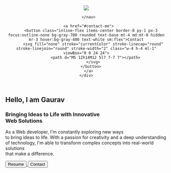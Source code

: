 <!doctype html>
<html class="scroll-smooth">
<head>
  <meta charset="UTF-8">
  <meta name="viewport" content="width=device-width, initial-scale=1.0">
  <link rel="shortcut icon" href="logo.png" type="image/x-icon">
  <title>Gaurav Pandey</title>
  <script src="https://cdn.tailwindcss.com"></script>
  <style>
    .back{
      background-image: url('./bg.png');
      background-size: cover;
      height: 100vh;
    }
    .gradient{
      background: rgb(17,24,39);
      background: linear-gradient(0deg, rgba(17,24,39,1) 6%, rgba(18,22,31,1) 54%, rgba(20,20,21,1) 93%);;
    }
  </style>
</head>
<body class=" bg-gray-900">
  <!-- Header -->
  <section class="back">
  <header class="text-gray-400 body-font" id="main">
    <div class="container mx-auto flex flex-wrap flex-col md:flex-row items-center">
      <a href="#main" class="flex title-font font-medium items-center text-white mb-4 md:mb-0 cursor-pointer">
        <img src="logo.png" class="w-24 h-24" >
         <!-- <span class="ml-3 text-xl">Gaurav Pandey</span> -->
     </a>
      <nav class="md:ml-auto md:mr-auto flex flex-wrap items-center text-base justify-center">

      </nav>

      <a href="#contact-me">
        <button class="inline-flex items-center border-0 py-1 px-3 focus:outline-none bg-gray-700 rounded text-base mt-4 md:mt-0 hidden mr-3 hover:bg-gray-400 text-white sm:flex">Contact
          <svg fill="none" stroke="currentColor" stroke-linecap="round" stroke-linejoin="round" stroke-width="2" class="w-4 h-4 ml-1" viewBox="0 0 24 24">
            <path d="M5 12h14M12 5l7 7-7 7"></path>
          </svg>
        </button>
      </a>
    </div>
  </header>

  <!--  Hero --> 
  <section class="text-gray-400  body-font">
    <div class="container mx-auto flex px-5 py-4 sm:py-24 md:flex-row flex-col items-center ">
      <div class="lg:flex-grow md:w-1/2 lg:pr-24 md:pr-16 flex flex-col md:items-start md:text-left mb-16 md:mb-0 items-center text-center">
        <h2 class="title-font sm:text-4xl text-3xl mb-4 font-medium text-white">Hello, I am <span class="text-green-400"> Gaurav </span></h2>
            <h1 class="title-font sm:text-3xl text-2xl mb-4 font-medium text-white">Bringing Ideas to Life with Innovative <br class="hidden lg:inline-block">  Web Solutions</h1>
            <p class="leading-relaxed mb-8">As a Web developer, I'm constantly exploring new ways <br class="hidden lg:inline-block"> to bring ideas to life. With a passion for creativity and a  deep understanding <br class="hidden lg:inline-block">of technology,  I'm able to transform complex concepts into real-world solutions <br class="hidden lg:inline-block"> that make a difference. </p>
            <div class="flex justify-center">
              <a href="https://resumeismy.netlify.app/" target="_blank">
                <button class="inline-flex text-white bg-green-500 border-0 py-2 px-6 focus:outline-none hover:bg-green-600 rounded text-lg" >Resume</button>
              </a>
              <a href="#contact-me">
                <button class="ml-4 inline-flex text-gray-400 bg-gray-800 border-0 py-2 px-6 focus:outline-none hover:bg-gray-700 hover:text-white rounded text-lg">Contact</button>
              </a>
            </div>
      </div>
    </div>
  </section>

</section>
 

<!-- Features -->

<section class="text-gray-400 gradient body-font">
    <div class="container py-4 sm:py-24 mx-auto flex flex-wrap">
        <div class="flex flex-col flex-wrap lg:py-6 -mb-10 lg:w-1/2 lg:pl-12 lg:text-left text-center">
          <h1 class="sm:text-3xl text-2xl font-medium title-font mb-14 text-white">Transforming Complex Ideas into Simple, Impactful Web Solutions</h1>
        <div class="flex flex-col mb-10 lg:items-start items-center">
          <div class="w-12 h-12 inline-flex items-center justify-center rounded-full bg-gray-800 text-green-400 mb-5">
            <img src="js.png" class="w-6 h-6 rounded-full" >
          </div>
          <div class="flex-grow">
            <h2 class="text-white text-lg title-font font-medium mb-3">I Discuss</h2>
            <p class="leading-relaxed text-base">It is a real time chat web app. The technology required to build app is vanilla JS, Node.js and socket.io</p>
            <a href="https://i-discuss-chat-app.netlify.app/" target="_blank" class="mt-3 text-green-400 inline-flex items-center">View Site
              <svg fill="none" stroke="currentColor" stroke-linecap="round" stroke-linejoin="round" stroke-width="2" class="w-4 h-4 ml-2" viewBox="0 0 24 24">
                <path d="M5 12h14M12 5l7 7-7 7"></path>
              </svg>
            </a>
          </div>
        </div>
        <div class="flex flex-col mb-10 lg:items-start items-center">
          <div class="w-12 h-12 inline-flex items-center justify-center rounded-full bg-gray-800 text-green-400 mb-5">
            <img src="css.png" class="w-6 h-6 rounded-full" >
          </div>
          <div class="flex-grow">
            <h2 class="text-white text-lg title-font font-medium mb-3">The Weather</h2>
            <p class="leading-relaxed text-base">This web app forecast the real time weather of city. It is build using API, Bootstrap and various technology.</p>
            <a class="mt-3 text-green-400 inline-flex items-center" href="https://weather-website-gp.netlify.app/" target="_blank">View Site
              <svg fill="none" stroke="currentColor" stroke-linecap="round" stroke-linejoin="round" stroke-width="2" class="w-4 h-4 ml-2" viewBox="0 0 24 24">
                <path d="M5 12h14M12 5l7 7-7 7"></path>
              </svg>
            </a>
          </div>
        </div>
        <div class="flex flex-col mb-10 lg:items-start items-center">
          <div class="w-12 h-12 inline-flex items-center justify-center rounded-full bg-gray-800 text-green-400 mb-5">
            <img src="sc.png" class="w-6 h-6 rounded-full" >
          </div>
          <div class="flex-grow">
            <h2 class="text-white text-lg title-font font-medium mb-3">Drum Kit</h2>
            <p class="leading-relaxed text-base">This web app is used to play the sounds of drum at particular keystroke. It is build by vanila javaascript and CSS3.</p>
            <a class="mt-3 text-green-400 inline-flex items-center" href="https://drum-sound-player.netlify.app" target="_blank">View Site
              <svg fill="none" stroke="currentColor" stroke-linecap="round" stroke-linejoin="round" stroke-width="2" class="w-4 h-4 ml-2" viewBox="0 0 24 24">
                <path d="M5 12h14M12 5l7 7-7 7"></path>
              </svg>
            </a>
          </div>
        </div>
      </div>
      <div class="lg:w-1/2 w-full mb-10  lg:mb-0 rounded-lg overflow-hidden">
        <img alt="feature" class=" object-center ml-0 mt-10 sm:ml-6 sm:mt-0  " src="me1.png">
      </div>
    </div>
  </section>

 <!-- Computer langugae worked earler -->

 <section class="text-gray-400 body-font bg-gray-900">
    <div class="container px-5 py-24 mx-auto">
      <div class="flex flex-wrap w-full mb-20 flex-col items-center text-center">
        <h1 class="sm:text-3xl text-2xl font-medium title-font mb-2 text-white">Skills and Expertise in Various Technologies</h1>
        <p class="lg:w-1/2 w-full leading-relaxed text-opacity-80">With years of experience in the tech industry, I've developed a broad skill set and expertise in various programming languages and technologies.</p>
      </div>
      <div class="flex flex-wrap -m-4">
        <div class="xl:w-1/3 md:w-1/2 p-4">
          <div class="border border-gray-700 border-opacity-75 p-6 rounded-lg">
            <div class="w-10 h-10 inline-flex items-center justify-center rounded-full bg-gray-800 text-green-400 mb-4">
                <img src="sc.png" class="w-6 h-6 rounded-full" >
            </div>
            <h2 class="text-lg text-white font-medium title-font mb-2">HTML</h2>
            <p class="leading-relaxed text-base">As a front-end developer, I've used HTML to structure and organize content on the web, creating clean and semantic markup for optimal accessibility and SEO..</p>
          </div>
        </div>
        <div class="xl:w-1/3 md:w-1/2 p-4">
          <div class="border border-gray-700 border-opacity-75 p-6 rounded-lg">
            <div class="w-10 h-10 inline-flex items-center justify-center rounded-full bg-gray-800 text-green-400 mb-4">
                <img src="css.png" class="w-6 h-6 rounded-full" >
            </div>
            <h2 class="text-lg text-white font-medium title-font mb-2">CSS</h2>
            <p class="leading-relaxed text-base">I'm proficient in using CSS to style web pages, creating beautiful and responsive layouts that adapt to different screen sizes and devices..</p>
          </div>
        </div>
        <div class="xl:w-1/3 md:w-1/2 p-4">
          <div class="border border-gray-700 border-opacity-75 p-6 rounded-lg">
            <div class="w-10 h-10 inline-flex items-center justify-center rounded-full bg-gray-800 text-green-400 mb-4">
                <img src="js.png" class="w-6 h-6 rounded-full" >
            </div>
            <h2 class="text-lg text-white font-medium title-font mb-2">JavaScript</h2>
            <p class="leading-relaxed text-base">With a deep understanding of JavaScript fundamentals, I'm able to build dynamic and interactive web applications that provide a seamless user experience.</p>
          </div>
        </div>
        <div class="xl:w-1/3 md:w-1/2 p-4">
          <div class="border border-gray-700 border-opacity-75 p-6 rounded-lg">
            <div class="w-10 h-10 inline-flex items-center justify-center rounded-full bg-gray-800 text-green-400 mb-4">
                <img src="react.png" class="w-6 h-6 rounded-full" >
            </div>
            <h2 class="text-lg text-white font-medium title-font mb-2">React JS</h2>
            <p class="leading-relaxed text-base">I've developed a strong proficiency in ReactJS, using it to create scalable and performant web applications with reusable components and a modular architecture.</p>
          </div>
        </div>
        <div class="xl:w-1/3 md:w-1/2 p-4">
          <div class="border border-gray-700 border-opacity-75 p-6 rounded-lg">
            <div class="w-10 h-10 inline-flex items-center justify-center rounded-full bg-gray-800 text-green-400 mb-4">
                <img src="python.png" class="w-6 h-6 rounded-full" >
            </div>
            <h2 class="text-lg text-white font-medium title-font mb-2">Python</h2>
            <p class="leading-relaxed text-base">I'm proficient in using Python to build robust and scalable software solutions, leveraging its versatility and readability to create efficient and elegant code.</p>
          </div>
        </div>
        <div class="xl:w-1/3 md:w-1/2 p-4">
          <div class="border border-gray-700 border-opacity-75 p-6 rounded-lg">
            <div class="w-10 h-10 inline-flex items-center justify-center rounded-full bg-gray-800 text-green-400 mb-4">
                <img src="db.png" class="w-6 h-6 rounded-full" >
            </div>
            <h2 class="text-lg text-white font-medium title-font mb-2">SQL Database</h2>
            <p class="leading-relaxed text-base">With a strong understanding of relational database concepts and SQL syntax, I'm able to design and manage complex database schemas and queries.</p>
          </div>
        </div>
      </div>
    </div>
  </section>
  

  <!-- Blogs -->

  <section class="text-gray-400 bg-gray-900 body-font overflow-hidden">
    <div class="container px-5 py-24 mx-auto">
      <h1 class="sm:text-3xl text-2xl font-medium text-center title-font mb-24 text-white">Some of my Insights.</h1>
      <div class="flex flex-wrap -m-12">
        <div class="p-12 md:w-1/2 flex flex-col items-start">
          <span class="inline-block py-1 px-2 rounded bg-gray-800 text-gray-400 text-opacity-75 text-xs font-medium tracking-widest">PROJECT</span>
          <h2 class="sm:text-3xl text-2xl title-font font-medium text-white mt-4 mb-4">I Discuss: A chat Web App</h2>
          <p class="leading-relaxed mb-8">Socket.io is great way to make real-time chat application which send message to the user if server has update and user can also send message to the server if user has update. Which make it super powerful.</p>
          <div class="flex items-center flex-wrap pb-4 mb-4 border-b-2 border-gray-800 border-opacity-75 mt-auto w-full">
            <a class="text-green-400 inline-flex items-center" target="_blank" href="https://medium.com/@gauravp041104/chat-web-app-a37bbdcf2f4d">Read More
              <svg class="w-4 h-4 ml-2" viewBox="0 0 24 24" stroke="currentColor" stroke-width="2" fill="none" stroke-linecap="round" stroke-linejoin="round">
                <path d="M5 12h14"></path>
                <path d="M12 5l7 7-7 7"></path>
              </svg>
            </a>
            <span class="text-gray-500 mr-3 inline-flex items-center ml-auto leading-none text-sm pr-3 py-1 border-r-2 border-gray-800">
              <svg class="w-4 h-4 mr-1" stroke="currentColor" stroke-width="2" fill="none" stroke-linecap="round" stroke-linejoin="round" viewBox="0 0 24 24">
                <path d="M1 12s4-8 11-8 11 8 11 8-4 8-11 8-11-8-11-8z"></path>
                <circle cx="12" cy="12" r="3"></circle>
              </svg>1.2K
            </span>
            <span class="text-gray-500 inline-flex items-center leading-none text-sm">
              <svg class="w-4 h-4 mr-1" stroke="currentColor" stroke-width="2" fill="none" stroke-linecap="round" stroke-linejoin="round" viewBox="0 0 24 24">
                <path d="M21 11.5a8.38 8.38 0 01-.9 3.8 8.5 8.5 0 01-7.6 4.7 8.38 8.38 0 01-3.8-.9L3 21l1.9-5.7a8.38 8.38 0 01-.9-3.8 8.5 8.5 0 014.7-7.6 8.38 8.38 0 013.8-.9h.5a8.48 8.48 0 018 8v.5z"></path>
              </svg>6
            </span>
          </div>
        </div>
        <div class="p-12 md:w-1/2 flex flex-col items-start">
          <span class="inline-block py-1 px-2 rounded bg-gray-800 text-gray-400 text-opacity-75 text-xs font-medium tracking-widest">CONTENT WRITING</span>
          <h2 class="sm:text-3xl text-2xl title-font font-medium text-white mt-4 mb-4">Homeschooling in India</h2>
          <p class="leading-relaxed mb-8">Homeschooling fills a gap of traditional education system. As subject are more specific the child has more access of knowledge in a particular field. Homeschooled student’s performance is much better than their counterpart studying in traditional schools.</p>
          <div class="flex items-center flex-wrap pb-4 mb-4 border-b-2 border-gray-800 border-opacity-75 mt-auto w-full">
            <a class="text-green-400 inline-flex items-center" target="_blank" href="https://medium.com/@gauravp041104/homeschooling-5ebbbb9ce6a9">Read More
              <svg class="w-4 h-4 ml-2" viewBox="0 0 24 24" stroke="currentColor" stroke-width="2" fill="none" stroke-linecap="round" stroke-linejoin="round">
                <path d="M5 12h14"></path>
                <path d="M12 5l7 7-7 7"></path>
              </svg>
            </a>
            <span class="text-gray-500 mr-3 inline-flex items-center ml-auto leading-none text-sm pr-3 py-1 border-r-2 border-gray-800">
              <svg class="w-4 h-4 mr-1" stroke="currentColor" stroke-width="2" fill="none" stroke-linecap="round" stroke-linejoin="round" viewBox="0 0 24 24">
                <path d="M1 12s4-8 11-8 11 8 11 8-4 8-11 8-11-8-11-8z"></path>
                <circle cx="12" cy="12" r="3"></circle>
              </svg>1.2K
            </span>
            <span class="text-gray-500 inline-flex items-center leading-none text-sm">
              <svg class="w-4 h-4 mr-1" stroke="currentColor" stroke-width="2" fill="none" stroke-linecap="round" stroke-linejoin="round" viewBox="0 0 24 24">
                <path d="M21 11.5a8.38 8.38 0 01-.9 3.8 8.5 8.5 0 01-7.6 4.7 8.38 8.38 0 01-3.8-.9L3 21l1.9-5.7a8.38 8.38 0 01-.9-3.8 8.5 8.5 0 014.7-7.6 8.38 8.38 0 013.8-.9h.5a8.48 8.48 0 018 8v.5z"></path>
              </svg>6
            </span>
          </div>
        </div>
      </div>
    </div>
  </section>

  <!-- Contact -->

  <section class="text-gray-400 bg-gray-900 body-font relative" id="contact-me">
    <div class="container px-5 pt-24 mx-auto flex sm:flex-nowrap flex-wrap">
      <div class="lg:w-2/3 md:w-1/2 bg-gray-900 rounded-lg overflow-hidden sm:mr-10 p-10 flex items-end justify-start relative">
        <iframe width="100%" height="100%" title="map" class="absolute inset-0" frameborder="0" marginheight="0" marginwidth="0" scrolling="no" src="https://www.google.com/maps/embed?pb=!1m18!1m12!1m3!1d241317.14571380627!2d72.71637378187377!3d19.082177513076093!2m3!1f0!2f0!3f0!3m2!1i1024!2i768!4f13.1!3m3!1m2!1s0x3be7c6306644edc1%3A0x5da4ed8f8d648c69!2sMumbai%2C%20Maharashtra!5e0!3m2!1sen!2sin!4v1683103142361!5m2!1sen!2sin" style="filter: grayscale(1) contrast(1.2) opacity(0.16);"></iframe>
        <div class="bg-gray-900 relative flex flex-wrap py-6 rounded shadow-md">
          <div class="lg:w-1/2 px-6">
            <h2 class="title-font font-semibold text-white tracking-widest text-xs">ADDRESS</h2>
            <p class="mt-1">Mumbai, Maharashtra, India</p>
          </div>
          <div class="lg:w-1/2 px-6 mt-4 lg:mt-0 cursor-pointer">
            <h2 class="title-font font-semibold text-white tracking-widest text-xs">EMAIL</h2>
            <a class="text-green-400 leading-relaxed">gauravp989043@email.com</a>
          </div>
        </div>
      </div>
      <div class="lg:w-1/3 md:w-1/2 flex flex-col md:ml-auto w-full md:py-8 mt-8 md:mt-0">
        <h2 class="text-white  mb-1 text-2xl font-medium title-font">Let's Connect</h2>
        <p class="leading-relaxed mb-5">Let's Connect and Create Something Amazing Together</p>
        <div class="relative mb-4">
          <label for="name" class="leading-7 text-sm text-gray-400">Name</label>
          <input type="text" id="name" name="name" class="w-full bg-gray-800 rounded border border-gray-700 focus:border-green-500 focus:ring-2 focus:ring-green-900 text-base outline-none text-gray-100 py-1 px-3 leading-8 transition-colors duration-200 ease-in-out">
        </div>
        <div class="relative mb-4">
          <label for="email" class="leading-7 text-sm text-gray-400">Email</label>
          <input type="email" id="email" name="email" class="w-full bg-gray-800 rounded border border-gray-700 focus:border-green-500 focus:ring-2 focus:ring-green-900 text-base outline-none text-gray-100 py-1 px-3 leading-8 transition-colors duration-200 ease-in-out">
        </div>
        <div class="relative mb-4">
          <label for="message" class="leading-7 text-sm text-gray-400">Message</label>
          <textarea id="message" name="message" class="w-full bg-gray-800 rounded border border-gray-700 focus:border-green-500 focus:ring-2 focus:ring-green-900 h-32 text-base outline-none text-gray-100 py-1 px-3 resize-none leading-6 transition-colors duration-200 ease-in-out"></textarea>
        </div>
        <button class="text-white bg-green-500 border-0 py-2 px-6 focus:outline-none hover:bg-green-600 rounded text-lg">Connect</button>
        <p class="text-xs text-gray-400 text-opacity-90 mt-3">I will connect to you as soon as possible.</p>
      </div>
    </div>
  </section>

  <!-- Footer -->

  <footer class="text-gray-400 bg-gray-900 body-font">
    <div class="container px-5 py-8 mx-auto flex items-center sm:flex-row flex-col">
      <a href="#main" class="flex title-font font-medium items-center md:justify-start justify-center text-white">
        <img src="logo.png" class="w-10 h-10 rounded-full" >
        <span class="ml-3 text-xl">Gaurav Pandey</span>
      </a>
      <p class="text-sm text-gray-400 sm:ml-4 sm:pl-4 sm:border-l-2 sm:border-gray-800 sm:py-2 sm:mt-0 mt-4">© 2023 Gaurav Pandey —
        <a href="https://twitter.com/GauravPandey04" class="text-gray-500 ml-1" target="_blank" rel="noopener noreferrer">@gauravpandey</a>
      </p>
      <span class="inline-flex sm:ml-auto sm:mt-0 mt-4 justify-center sm:justify-start cursor-pointer">
        <a class="ml-3 text-gray-400" target="_blank" href="https://github.com/Gaurav-pandey04">
          <svg fill="currentColor" stroke-linecap="round" stroke-linejoin="round" stroke-width="2" class="w-5 h-5" viewBox="0 0 24 24">
            <path d="M15,3c-6.627,0 -12,5.373 -12,12c0,5.623 3.872,10.328 9.092,11.63c-0.056,-0.162 -0.092,-0.35 -0.092,-0.583v-2.051c-0.487,0 -1.303,0 -1.508,0c-0.821,0 -1.551,-0.353 -1.905,-1.009c-0.393,-0.729 -0.461,-1.844 -1.435,-2.526c-0.289,-0.227 -0.069,-0.486 0.264,-0.451c0.615,0.174 1.125,0.596 1.605,1.222c0.478,0.627 0.703,0.769 1.596,0.769c0.433,0 1.081,-0.025 1.691,-0.121c0.328,-0.833 0.895,-1.6 1.588,-1.962c-3.996,-0.411 -5.903,-2.399 -5.903,-5.098c0,-1.162 0.495,-2.286 1.336,-3.233c-0.276,-0.94 -0.623,-2.857 0.106,-3.587c1.798,0 2.885,1.166 3.146,1.481c0.896,-0.307 1.88,-0.481 2.914,-0.481c1.036,0 2.024,0.174 2.922,0.483c0.258,-0.313 1.346,-1.483 3.148,-1.483c0.732,0.731 0.381,2.656 0.102,3.594c0.836,0.945 1.328,2.066 1.328,3.226c0,2.697 -1.904,4.684 -5.894,5.097c1.098,0.573 1.899,2.183 1.899,3.396v2.734c0,0.104 -0.023,0.179 -0.035,0.268c4.676,-1.639 8.035,-6.079 8.035,-11.315c0,-6.627 -5.373,-12 -12,-12z"></path>
          </svg>
        </a>
        <a class="ml-3 text-gray-400" target="_blank" href="https://twitter.com/GauravPandey04">
          <svg fill="currentColor" stroke-linecap="round" stroke-linejoin="round" stroke-width="2" class="w-5 h-5" viewBox="0 0 24 24">
            <path d="M23 3a10.9 10.9 0 01-3.14 1.53 4.48 4.48 0 00-7.86 3v1A10.66 10.66 0 013 4s-4 9 5 13a11.64 11.64 0 01-7 2c9 5 20 0 20-11.5a4.5 4.5 0 00-.08-.83A7.72 7.72 0 0023 3z"></path>
          </svg>
        </a>
        <a class="ml-3 text-gray-400" target="_blank" href="https://www.instagram.com/____gauravpandey_____/">
          <svg fill="none" stroke="currentColor" stroke-linecap="round" stroke-linejoin="round" stroke-width="2" class="w-5 h-5" viewBox="0 0 24 24">
            <rect width="20" height="20" x="2" y="2" rx="5" ry="5"></rect>
            <path d="M16 11.37A4 4 0 1112.63 8 4 4 0 0116 11.37zm1.5-4.87h.01"></path>
          </svg>
        </a>
        <a class="ml-3 text-gray-400" target="_blank" href="https://www.linkedin.com/in/gaurav-pandey-320221244/">
          <svg fill="currentColor" stroke="currentColor" stroke-linecap="round" stroke-linejoin="round" stroke-width="0" class="w-5 h-5" viewBox="0 0 24 24">
            <path stroke="none" d="M16 8a6 6 0 016 6v7h-4v-7a2 2 0 00-2-2 2 2 0 00-2 2v7h-4v-7a6 6 0 016-6zM2 9h4v12H2z"></path>
            <circle cx="4" cy="4" r="2" stroke="none"></circle>
          </svg>
        </a>
      </span>
    </div>
  </footer>
